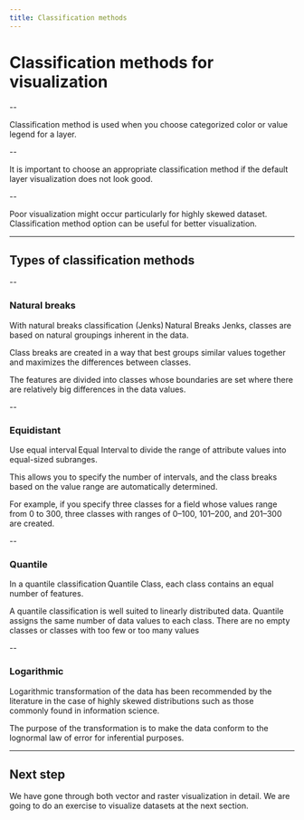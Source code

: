 ```yaml
---
title: Classification methods
---
```


# Classification methods for visualization

--

Classification method is used when you choose categorized color or value legend for a layer. 

--

It is important to choose an appropriate classification method if the default layer visualization does not look good.

--

Poor visualization might occur particularly for highly skewed dataset. Classification method option can be useful for better visualization.

---

## Types of classification methods

--

### Natural breaks

With natural breaks classification (Jenks) Natural Breaks Jenks, classes are based on natural groupings inherent in the data. 

<hidden>

Class breaks are created in a way that best groups similar values together and maximizes the differences between classes. 

The features are divided into classes whose boundaries are set where there are relatively big differences in the data values.

</hidden>

--

### Equidistant

Use equal interval Equal Interval to divide the range of attribute values into equal-sized subranges. 

<hidden>

This allows you to specify the number of intervals, and the class breaks based on the value range are automatically determined. 

For example, if you specify three classes for a field whose values range from 0 to 300, three classes with ranges of 0–100, 101–200, and 201–300 are created.

</hidden>

--

### Quantile

In a quantile classification Quantile Class, each class contains an equal number of features. 

<hidden>

A quantile classification is well suited to linearly distributed data. Quantile assigns the same number of data values to each class. There are no empty classes or classes with too few or too many values

</hidden>

--

### Logarithmic

Logarithmic transformation of the data has been recommended by the literature in the case of highly skewed distributions such as those commonly found in information science. 

<hidden>

The purpose of the transformation is to make the data conform to the lognormal law of error for inferential purposes.

</hidden>

---

## Next step

We have gone through both vector and raster visualization in detail. We are going to do an exercise to visualize datasets at the next section.